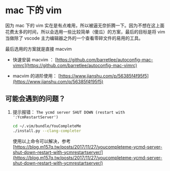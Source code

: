 # mac 下的 vim

因为 mac 下的 vim 实在是有点难用，所以被逼无奈折腾一下。因为不想在这上面花费太多的时间，所以会选用一些比较简单（傻瓜）的方案，最后的目标是将 vim 当做除了 vscode 主力编辑器之外的一个查看零碎文件的易用的工具。

最后选用的方案就是直接 macvim

* 快速安装 macvim ： [https://github.com/barretlee/autoconfig-mac-vimrc](https://github.com/barretlee/autoconfig-mac-vimrc)

* macvim 的进阶使用： [https://www.jianshu.com/p/56385f4f95f5](https://www.jianshu.com/p/56385f4f95f5)

## 可能会遇到的问题？

1. 提示报错： `The ycmd server SHUT DOWN (restart with ':YcmRestartServer')`
   
   ```bash
   cd ~/.vim/bundle/YouCompleteMe  
   ./install.py --clang-completer  
   ```
   
   使用以上命令可以解决，参考 [https://blog.m157q.tw/posts/2017/11/27/youcompleteme-ycmd-server-shut-down-restart-with-ycmrestartserver/](https://blog.m157q.tw/posts/2017/11/27/youcompleteme-ycmd-server-shut-down-restart-with-ycmrestartserver/)
